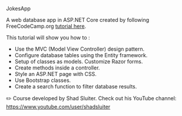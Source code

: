 JokesApp

A web database app in ASP.NET Core created by following FreeCodeCamp.org [tutorial here](https://www.youtube.com/watch?v=BfEjDD8mWYg&list=PLk8C7XSZm0pV0hf9ORcBSsjix14eeDIVw&index=3).

This tutorial will show you how to :
- Use the MVC (Model View Controller) design pattern.
- Configure database tables using the Entity framework.
- Setup of classes as models. Customize Razor forms.
- Create methods inside a controller.
- Style an ASP.NET page with CSS.
- Use Bootstrap classes.
- Create a search function to filter database results.

✏️ Course developed by Shad Sluiter. Check out his YouTube channel: https://www.youtube.com/user/shadsluiter
